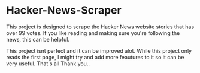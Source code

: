 # Hacker-News-Scraper
This project is designed to scrape the Hacker News website stories that has over 99 votes.
If you like reading and making sure you're following the news, this can be helpful. 

This project isnt perfect and it can be improved alot. While this project only reads the first page, I might try and add more feautures to it so it can be very useful. 
That's all Thank you..
